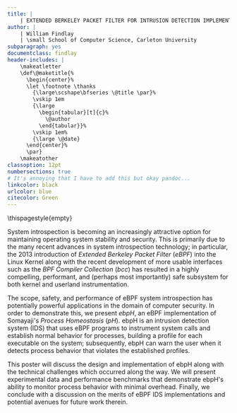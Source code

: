 ```yaml
---
title: |
    | EXTENDED BERKELEY PACKET FILTER FOR INTRUSION DETECTION IMPLEMENTATIONS
author: |
    | William Findlay
    | \small School of Computer Science, Carleton University
subparagraph: yes
documentclass: findlay
header-includes: |
    \makeatletter
    \def\@maketitle{%
      \begin{center}%
      \let \footnote \thanks
        {\large\scshape\bfseries \@title \par}%
        \vskip 1em
        {\large
          \begin{tabular}[t]{c}%
            \@author
          \end{tabular}}%
        \vskip 1em%
        {\large \@date}
      \end{center}%
      \par}
    \makeatother
classoption: 12pt
numbersections: true
# It's annoying that I have to add this but okay pandoc...
linkcolor: black
urlcolor: blue
citecolor: Green
---
```


\thispagestyle{empty}

System introspection is becoming an increasingly attractive option
for maintaining operating system stability and security. This is primarily
due to the many recent advances in system introspection technology; in particular,
the 2013 introduction of *Extended Berkeley Packet Filter* (*eBPF*)
into the Linux Kernel along with the recent
development of more usable interfaces such as the *BPF Compiler Collection* (*bcc*)
has resulted in a highly compelling, performant, and (perhaps most importantly)
safe subsystem for both kernel and userland instrumentation.

The scope, safety, and performance of eBPF system introspection has potentially powerful applications
in the domain of computer security. In order to demonstrate this, we present
*ebpH*, an eBPF implementation of Somayaji's *Process Homeostasis* (*pH*).
ebpH is an intrusion detection system (IDS) that uses eBPF programs to instrument system calls
and establish normal behavior for processes, building a profile for each executable on the system;
subsequently, ebpH can warn the user when it detects process behavior that violates the established
profiles.

This poster will discuss the design and implementation of ebpH along with the technical
challenges which occurred along the way. We will present experimental data and performance benchmarks
that demonstrate ebpH's ability to monitor process behavior with minimal overhead. Finally, we conclude
with a discussion on the merits of eBPF IDS implementations and potential avenues for future work therein.
